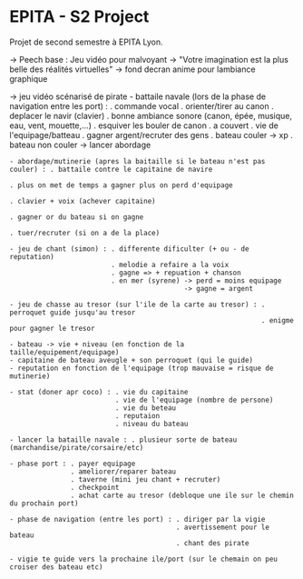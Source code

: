 # EPITA - S2 Project
Projet de second semestre à EPITA Lyon.


-> Peech base : Jeu vidéo pour malvoyant
-> "Votre imagination est la plus belle des réalités virtuelles"
-> fond decran anime pour lambiance graphique

-> jeu vidéo scénarisé de pirate
    - battaile navale (lors de la phase de navigation entre les port) : . commande vocal
                        . orienter/tirer au canon
                        . deplacer le navir (clavier)
                        . bonne ambiance sonore (canon, épée, musique, eau, vent, mouette,...)
                        . esquiver les bouler de canon
                        . a couvert
                        . vie de l'equipage/batteau
                        . gagner argent/recruter des gens
                        . bateau couler -> xp
                        . bateau non couler -> lancer abordage
                        
    - abordage/mutinerie (apres la baitaille si le bateau n'est pas couler) : . battaile contre le capitaine de navire
                                                                              . plus on met de temps a gagner plus on perd d'equipage
                                                                              . clavier + voix (achever capitaine)
                                                                              . gagner or du bateau si on gagne
                                                                              . tuer/recruter (si on a de la place)
    
    - jeu de chant (simon) : . differente dificulter (+ ou - de reputation)
                             . melodie a refaire a la voix
                             . gagne => + repuation + chanson
                             . en mer (syrene) -> perd = moins equipage
                                               -> gagne = argent
    
    - jeu de chasse au tresor (sur l'ile de la carte au tresor) : . perroquet guide jusqu'au tresor
                                                                  . enigme pour gagner le tresor
                                                                      
    - bateau -> vie + niveau (en fonction de la taille/equipement/equipage)
    - capitaine de bateau aveugle + son perroquet (qui le guide)
    - reputation en fonction de l'equipage (trop mauvaise = risque de mutinerie)
    
    - stat (doner apr coco) : . vie du capitaine
                              . vie de l'equipage (nombre de persone)
                              . vie du beteau
                              . reputaion
                              . niveau du bateau
                              
    - lancer la bataille navale : . plusieur sorte de bateau (marchandise/pirate/corsaire/etc)
    
    - phase port : . payer equipage
                   . ameliorer/reparer bateau
                   . taverne (mini jeu chant + recruter)
                   . checkpoint
                   . achat carte au tresor (debloque une ile sur le chemin du prochain port)
                   
    - phase de navigation (entre les port) : . diriger par la vigie
                                             . avertissement pour le bateau 
                                             . chant des pirate                   
                   
    - vigie te guide vers la prochaine ile/port (sur le chemain on peu croiser des bateau etc)
